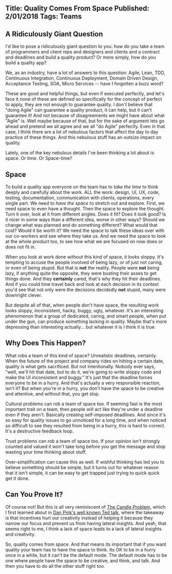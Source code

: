 Title: Quality Comes From Space
Published: 2/01/2018
Tags: Teams
---
## A Ridiculously Giant Question
I'd like to pose a ridiculously giant question to you: how do you take a team of programmers and client reps and designers and clients and a contract and deadlines and build a quality product?  Or more simply, how do you build a quality app?

We, as an industry, have a lot of answers to this question: Agile, Lean, TDD, Continuous Integration, Continuous Deployment, Domain Driven Design, Acceptance Testing, SOA, Micro Services -- have I forgotten a buzz word?

These are good and helpful things, but even if executed perfectly, and let's face it none of these are defined so specifically for the concept of perfect to apply, they are not enough to guarantee quality.  I don't believe that "doing Agile" can guarantee a quality product, it can help, but it can't guarantee it!  And not because of disagreements we might have about what "Agile" is.  Well maybe because of that, but for the sake of argument lets go ahead and pretend we all agree and we all "do Agile" perfectly.  Even in that case, I think there are a lot of nebulous factors that affect the day to day practice of these things.  And this nebulous stuff has an outsize impact on quality.

Lately, one of the key nebulous details I've been thinking a lot about is space.  Or time.  Or Space-time?

## Space
To build a quality app everyone on the team has to _take the time_ to think deeply and carefully about the work.  ALL the work: design, UI, UX, code, testing, documentation, communication with clients, operations, every single part.  We need to _have the space_ to stretch out and explore.  First, we need space to even have a thought.  Then the space to explore the thought.  Turn it over, look at it from different angles.  Does it fit?  Does it look good?  Is it nicer in some ways than a different idea, worse in other ways?  Should we change what was planned and do something different?  What would that cost?  Would it be worth it?  We need the space to talk these ideas over with our co-workers and see where they take us.  And we need the space to look at the whole product too, to see how what we are focused on now does or does not fit in.

When you look at work done without this kind of space, it looks sloppy.  It's tempting to accuse the people involved of being lazy, or of just not caring, or even of being stupid.  But that is **not** the reality.  People were **not** being lazy, if anything quite the opposite, they were busting their asses to get things done.  And they **certainly** cared, that's why they hit their deadlines.  And if you could time travel back and look at each decision in its context you'd see that not only were the decisions decidedly **not** stupid, many were downright clever.

But despite all of that, when people don't have space, the resulting work looks sloppy, inconsistent, hacky, buggy, ugly, whatever.  It's an interesting phenomenon that a group of dedicated, caring, and smart people, when put under the gun, can produce something lacking in quality.  Maybe that's more depressing than interesting actually... but whatever it is I think it is true.

## Why Does This Happen?
What robs a team of this kind of space?  Unrealistic deadlines, certainly.  When the future of the project and company rides on hitting a certain date, quality is what gets sacrificed.  But not intentionally.  Nobody ever says, "well, we'll hit that date, but to do it, we're going to write sloppy code and make the UI inconsistent and buggy."  It's just that the deadline forces everyone to be in a hurry.  And that's actually a very responsible reaction, isn't it?  But when you're in a hurry, you don't have the space to be creative and attentive, and without that, you get slop.

Cultural problems can rob a team of space too.  If seeming fast is the most important trait on a team, then people will act like they're under a deadline even if they aren't.  Basically creating self-imposed deadlines.  And since it's so easy for quality issues to go unnoticed for a long time, and when noticed so difficult to see they resulted from being in a hurry, this is hard to correct.  It's a destructive feedback loop.

Trust problems can rob a team of space too.  If your opinion isn't strongly counted and valued it won't take long before you get the message and stop wasting your time thinking about stuff.

Over-simplification can cause this as well.  If wishful thinking has led you to believe something should be simple, but it turns out for whatever reason that it isn't simple, it can be easy to get trapped just trying to quick quick get it done.

## Can You Prove It?
Of course not!  But this is all very reminiscent of [The Candle Problem](https://en.wikipedia.org/wiki/Candle_problem), which I first learned about in [Dan Pink's well known Ted talk](https://www.ted.com/talks/dan_pink_on_motivation#t-114967), where the takeaway is that incentives hurt our creativity instead of helping it because they narrow our focus and prevent us from having lateral insights.  And yeah, that seems right to me, I think a lack of space leads to a lack of lateral insights and creativity.

So, quality comes from space.  And that means its important that if you want quality your team has to have the space to think.  Its OK to be in a hurry once in a while, but it can't be the default mode.  The default mode has to be one where people have the space to be creative, and think, and talk.  And then you have to do all the other stuff right too.
